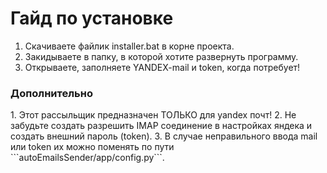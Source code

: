 <h1>Гайд по установке</h1>

1. Скачиваете файлик installer.bat в корне проекта.
2. Закидываете в папку, в которой хотите развернуть программу.
3. Открываете, заполняете YANDEX-mail и token, когда потребует!

<h3>Дополнительно</h3>
1. Этот рассыльщик предназначен ТОЛЬКО для yandex почт!
2. Не забудьте создать разрешить IMAP соединение в настройках яндека и создать внешний пароль (token).
3. В случае неправильного ввода mail или token их можно поменять по пути ```autoEmailsSender/app/config.py```.
